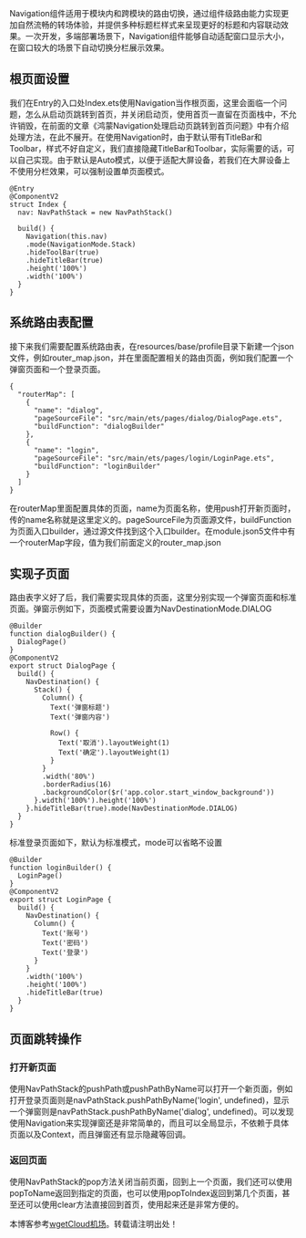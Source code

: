 
Navigation组件适用于模块内和跨模块的路由切换，通过组件级路由能力实现更加自然流畅的转场体验，并提供多种标题栏样式来呈现更好的标题和内容联动效果。一次开发，多端部署场景下，Navigation组件能够自动适配窗口显示大小，在窗口较大的场景下自动切换分栏展示效果。


## 根页面设置


我们在Entry的入口处Index.ets使用Navigation当作根页面，这里会面临一个问题，怎么从启动页跳转到首页，并关闭启动页，使用首页一直留在页面栈中，不允许销毁，在前面的文章《鸿蒙Navigation处理启动页跳转到首页问题》中有介绍处理方法，在此不展开。在使用Navigation时，由于默认带有TitleBar和Toolbar，样式不好自定义，我们直接隐藏TitleBar和Toolbar，实际需要的话，可以自己实现。由于默认是Auto模式，以便于适配大屏设备，若我们在大屏设备上不使用分栏效果，可以强制设置单页面模式。



```
@Entry
@ComponentV2
struct Index {
  nav: NavPathStack = new NavPathStack()

  build() {
    Navigation(this.nav)
    .mode(NavigationMode.Stack)
    .hideToolBar(true)
    .hideTitleBar(true)
    .height('100%')
    .width('100%')
  }
}

```

## 系统路由表配置


接下来我们需要配置系统路由表，在resources/base/profile目录下新建一个json文件，例如router\_map.json，并在里面配置相关的路由页面，例如我们配置一个弹窗页面和一个登录页面。



```
{
  "routerMap": [
    {
      "name": "dialog",
      "pageSourceFile": "src/main/ets/pages/dialog/DialogPage.ets",
      "buildFunction": "dialogBuilder"
    },
    {
      "name": "login",
      "pageSourceFile": "src/main/ets/pages/login/LoginPage.ets",
      "buildFunction": "loginBuilder"
    }
  ]
}

```

在routerMap里面配置具体的页面，name为页面名称，使用push打开新页面时，传的name名称就是这里定义的。pageSourceFile为页面源文件，buildFunction为页面入口builder，通过源文件找到这个入口builder。在module.json5文件中有一个routerMap字段，值为我们前面定义的router\_map.json


## 实现子页面


路由表字义好了后，我们需要实现具体的页面，这里分别实现一个弹窗页面和标准页面。弹窗示例如下，页面模式需要设置为NavDestinationMode.DIALOG



```
@Builder
function dialogBuilder() {
  DialogPage()
}
@ComponentV2
export struct DialogPage {
  build() {
    NavDestination() {
      Stack() {
        Column() {
          Text('弹窗标题')
          Text('弹窗内容')

          Row() {
            Text('取消').layoutWeight(1)
            Text('确定').layoutWeight(1)
          }
        }
        .width('80%')
        .borderRadius(16)
        .backgroundColor($r('app.color.start_window_background'))
      }.width('100%').height('100%')
    }.hideTitleBar(true).mode(NavDestinationMode.DIALOG)
  }
}

```

标准登录页面如下，默认为标准模式，mode可以省略不设置



```
@Builder
function loginBuilder() {
  LoginPage()
}
@ComponentV2
export struct LoginPage {
  build() {
    NavDestination() {
      Column() {
        Text('账号')
        Text('密码')
        Text('登录')
      }
    }
    .width('100%')
    .height('100%')
    .hideTitleBar(true)
  }
}

```

## 页面跳转操作


### 打开新页面


使用NavPathStack的pushPath或pushPathByName可以打开一个新页面，例如打开登录页面则是navPathStack.pushPathByName('login', undefined)，显示一个弹窗则是navPathStack.pushPathByName('dialog', undefined)。可以发现使用Navigation来实现弹窗还是非常简单的，而且可以全局显示，不依赖于具体页面以及Context，而且弹窗还有显示隐藏等回调。


### 返回页面


使用NavPathStack的pop方法关闭当前页面，回到上一个页面，我们还可以使用popToName返回到指定的页面，也可以使用popToIndex返回到第几个页面，甚至还可以使用clear方法直接回到首页，使用起来还是非常方便的。


 本博客参考[wgetCloud机场](https://longdu.org)。转载请注明出处！
